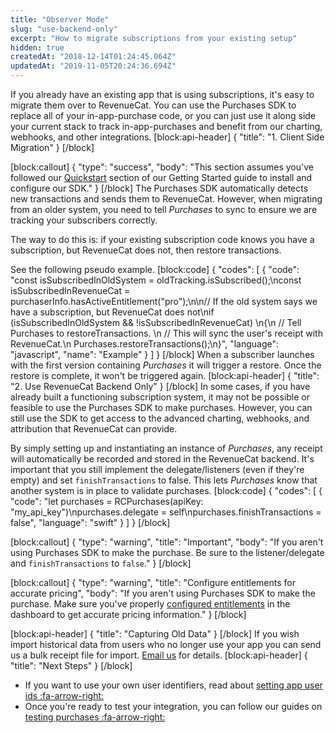 ```yaml
---
title: "Observer Mode"
slug: "use-backend-only"
excerpt: "How to migrate subscriptions from your existing setup"
hidden: true
createdAt: "2018-12-14T01:24:45.064Z"
updatedAt: "2019-11-05T20:24:36.694Z"
---
```

If you already have an existing app that is using subscriptions, it's easy to migrate them over to RevenueCat. You can use the Purchases SDK to replace all of your in-app-purchase code, or you can just use it along side your current stack to track in-app-purchases and benefit from our charting, webhooks, and other integrations.
[block:api-header]
{
  "title": "1. Client Side Migration"
}
[/block]

[block:callout]
{
  "type": "success",
  "body": "This section assumes you've followed our [Quickstart](doc:getting-started-1) section of our Getting Started guide to install and configure our SDK."
}
[/block]
The Purchases SDK automatically detects new transactions and sends them to RevenueCat. However, when migrating from an older system, you need to tell *Purchases* to sync to ensure we are tracking your subscribers correctly.

The way to do this is: if your existing subscription code knows you have a subscription, but RevenueCat does not, then restore transactions. 

See the following pseudo example.
[block:code]
{
  "codes": [
    {
      "code": "const isSubscribedInOldSystem = oldTracking.isSubscribed();\nconst isSubscribedInRevenueCat = purchaserInfo.hasActiveEntitlement(\"pro\");\n\n// If the old system says we have a subscription, but RevenueCat does not\nif (isSubscribedInOldSystem && !isSubscribedInRevenueCat) \n{\n  // Tell Purchases to restoreTransactions. \n  // This will sync the user's receipt with RevenueCat.\n  Purchases.restoreTransactions();\n}",
      "language": "javascript",
      "name": "Example"
    }
  ]
}
[/block]
When a subscriber launches with the first version containing *Purchases* it will trigger a restore. Once the restore is complete, it won't be triggered again.
[block:api-header]
{
  "title": "2. Use RevenueCat Backend Only"
}
[/block]
In some cases, if you have already built a functioning subscription system, it may not be possible or feasible to use the Purchases SDK to make purchases. However, you can still use the SDK to get access to the advanced charting, webhooks, and attribution that RevenueCat can provide.

By simply setting up and instantiating an instance of *Purchases*, any receipt will automatically be recorded and stored in the RevenueCat backend. It's important that you still implement the delegate/listeners (even if they're empty) and set `finishTransactions` to false. This lets *Purchases* know that another system is in place to validate purchases.
[block:code]
{
  "codes": [
    {
      "code": "let purchases = RCPurchases(apiKey: \"my_api_key\")\npurchases.delegate = self\npurchases.finishTransactions = false",
      "language": "swift"
    }
  ]
}
[/block]

[block:callout]
{
  "type": "warning",
  "title": "Important",
  "body": "If you aren't using Purchases SDK to make the purchase. Be sure to the listener/delegate and `finishTransactions` to `false`."
}
[/block]

[block:callout]
{
  "type": "warning",
  "title": "Configure entitlements for accurate pricing",
  "body": "If you aren't using Purchases SDK to make the purchase. Make sure you've properly [configured entitlements](doc:entitlements) in the dashboard to get accurate pricing information."
}
[/block]

[block:api-header]
{
  "title": "Capturing Old Data"
}
[/block]
If you wish import historical data from users who no longer use your app you can send us a bulk receipt file for import. [Email us](mailto:jacob@revenuecat.com) for details.
[block:api-header]
{
  "title": "Next Steps"
}
[/block]
* If you want to use your own user identifiers, read about [setting app user ids :fa-arrow-right:](doc:user-ids)
* Once you're ready to test your integration, you can follow our guides on [testing purchases :fa-arrow-right:](doc:testing-purchases)